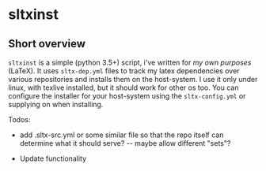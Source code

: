# sltxinst

## Short overview

`sltxinst` is a simple (python 3.5+) script, i've written for *my own purposes* (LaTeX).
It uses `sltx-dep.yml` files to track my latex dependencies over various repositories and installs them on the host-system.
I use it only under linux, with texlive installed, but it should work for other os too.
You can configure the installer for your host-system using the `sltx-config.yml` or supplying on when installing.

Todos:

* add .sltx-src.yml or some similar file so that the repo itself can determine what it should serve? -- maybe allow different "sets"?
  
* Update functionality
  